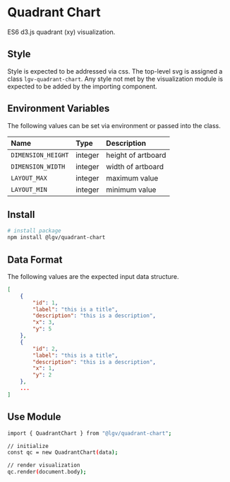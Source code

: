 # Quadrant Chart

ES6 d3.js quadrant (xy) visualization.


## Style

Style is expected to be addressed via css. The top-level svg is assigned a class `lgv-quadrant-chart`. Any style not met by the visualization module is expected to be added by the importing component.

## Environment Variables

The following values can be set via environment or passed into the class.

| Name | Type | Description |
| :-- | :-- | :-- |
| `DIMENSION_HEIGHT` | integer | height of artboard |
| `DIMENSION_WIDTH` | integer | width of artboard |
| `LAYOUT_MAX` | integer | maximum value |
| `LAYOUT_MIN` | integer | minimum value |

## Install

```bash
# install package
npm install @lgv/quadrant-chart
```

## Data Format

The following values are the expected input data structure.

```json
[
    {
        "id": 1,
        "label": "this is a title",
        "description": "this is a description",
        "x": 3,
        "y": 5
    },
    {
        "id": 2,
        "label": "this is a title",
        "description": "this is a description",
        "x": 1,
        "y": 2
    },
    ...
]
```

## Use Module

```bash
import { QuadrantChart } from "@lgv/quadrant-chart";

// initialize
const qc = new QuadrantChart(data);

// render visualization
qc.render(document.body);
```
